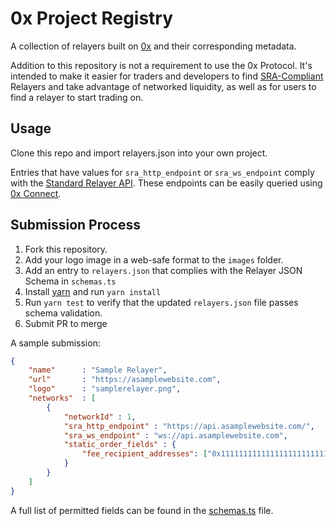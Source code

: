 # 0x Project Registry

A collection of relayers built on [0x](https://0xproject.com/) and their corresponding metadata.

Addition to this repository is not a requirement to use the 0x Protocol. It's intended to make it easier for traders and developers to find [SRA-Compliant](https://github.com/0xProject/standard-relayer-api/blob/master/README.md) Relayers and take advantage of networked liquidity, as well as for users to find a relayer to start trading on.

## Usage

Clone this repo and import relayers.json into your own project.

Entries that have values for `sra_http_endpoint` or `sra_ws_endpoint` comply with the [Standard Relayer API](https://github.com/0xProject/standard-relayer-api/blob/master/README.md). These endpoints can be easily queried using [0x Connect](https://github.com/0xProject/0x-monorepo/tree/development/packages/connect).

## Submission Process

1. Fork this repository.
2. Add your logo image in a web-safe format to the `images` folder.
3. Add an entry to `relayers.json` that complies with the Relayer JSON Schema in `schemas.ts`
4. Install [yarn](https://yarnpkg.com) and run `yarn install`
5. Run `yarn test` to verify that the updated `relayers.json` file passes schema validation.
6. Submit PR to merge

A sample submission:

```json
{
    "name"      : "Sample Relayer",
    "url"       : "https://asamplewebsite.com",
    "logo"      : "samplerelayer.png",
    "networks"  : [
        {
            "networkId" : 1,
            "sra_http_endpoint" : "https://api.asamplewebsite.com/",
            "sra_ws_endpoint" : "ws://api.asamplewebsite.com",
            "static_order_fields" : {
                "fee_recipient_addresses": ["0x1111111111111111111111111111111111111111"]
            }
        }
    ]
}
```

A full list of permitted fields can be found in the [schemas.ts](./schemas.ts) file.
